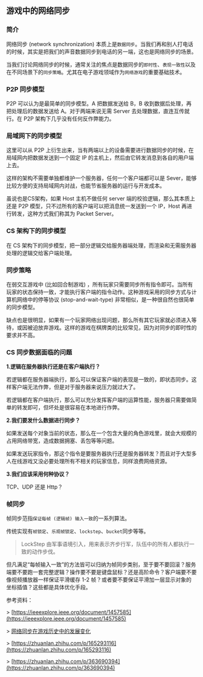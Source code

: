 ## 游戏中的网络同步 
### 简介

网络同步 (network synchronization) 本质上是`数据同步`。当我们再和别人打电话的时候，其实是把我们的声音数据同步到电话的另一端，这也是网络同步的场景。

当我们讨论网络同步的时候，通常关注的焦点是数据同步的`即时性`、`表现一致性`以及在不同场景下的`同步策略`。尤其在电子游戏领域作为`网络游戏`的重要基础技术。

### P2P 同步模型

P2P 可以认为是最简单的同步模型。A 把数据发送给 B，B 收到数据后处理，再把处理后的数据发送给 A。对于两端来说无需 Server 去处理数据，直连互传就行。在 P2P 架构下几乎没有任何反作弊能力。

### 局域网下的同步模型

这里可以从 P2P 上衍生出来，当有两端以上的设备需要进行数据同步的时候，在局域网内把数据发送到一个固定 IP 的主机上，然后由它转发消息到各自的用户端上去。

这样的架构不需要单独都维护一个服务器，任何一个客户端都可以是 Sever，能够比较方便的支持局域网内对战，也能节省服务器的运行与开发成本。

虽说也是CS架构，如果 Host 主机不做任何 server 端的校验逻辑，那么其本质上还是 P2P 模型，只不过所有的客户端可以把消息统一发送到一个 IP，Host 再进行转发，这种方式我们称其为 Packet Server。

### CS 架构下的同步模型

在 CS 架构下的同步模型，把一部分逻辑交给服务器端处理，而渲染和无需服务器处理的逻辑交给客户端处理。

### 同步策略

在弱交互游戏中 (比如回合制游戏) ，所有玩家只需要同步所有指令即可。当所有玩家的状态保持一致，才能执行客户端的指令动作。这种游戏采用的同步方式与计算机网络中的停等协议 (stop-and-wait-type) 非常相似，是一种很自然也很简单的同步模型。

缺点也是很明显，如果有一个玩家网络出现问题，那么所有其它玩家就必须进入等待，或因被迫放弃游戏。这样的游戏在棋牌类的比较常见，因为对同步的即时性的要求并不高。

### CS 同步数据面临的问题

**1.逻辑在服务器执行还是在客户端执行？**

若逻辑都在服务器端执行，那么可以保证客户端的表现是一致的，即状态同步。这样客户端无法作弊，但是对于服务器来说压力就过大了。

若逻辑都在客户端执行，那么可以充分发挥客户端的运算性能，服务器只需要做简单的转发即可，但坏处是很容易在本地进行作弊。

**2.我们要发什么数据进行同步？**

如果发送每个对象当前的状态，那么在一个包含大量的角色游戏里，就会大规模的占用网络带宽，造成数据拥塞、丢包等等问题。

如果发送玩家指令，那这个指令是要服务器执行还是服务器转发？而且对于大型多人在线游戏又没必要处理所有不相关的玩家信息，同样浪费网络资源。

**3.我们应该采用何种协议？**

TCP、UDP 还是 Http？

### 帧同步

帧同步范指`保证每帧 (逻辑帧) 输入一致`的一系列算法。

传统实现有`帧锁定`、`乐观帧锁定`、`lockstep`、`bucket`同步等等。

> LockStep 由军事语境引入，用来表示齐步行军，队伍中的所有人都执行一致的动作步伐。

但凡满足“每帧输入一致”的方法皆可以归纳为帧同步类别，至于要不要回滚？服务端要不要跑一套完整逻辑？操作要不要是键盘鼠标？还是高阶命令？客户端要不要像视频播放器一样保证平滑缓存 1-2 帧？或者要不要保证平滑加一层显示对象的坐标插值？这些都是具体优化手段。

参考资料：

\> [https://ieeexplore.ieee.org/document/1457585](https://ieeexplore.ieee.org/document/1457585)

\> [网络同步在游戏历史中的发展变化](https://mp.weixin.qq.com/s?__biz=MzkzNTIxMjMyNg==&mid=2247491556&idx=1&sn=7101a907cb2d0df3d237ef0752638282&source=41#wechat_redirect)

\> [https://zhuanlan.zhihu.com/p/165293116](https://zhuanlan.zhihu.com/p/165293116)

\> [https://zhuanlan.zhihu.com/p/363690394](https://zhuanlan.zhihu.com/p/363690394)
